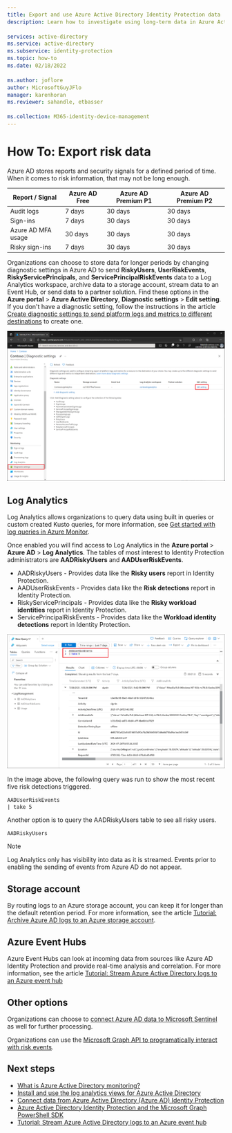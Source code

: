 ```yaml
---
title: Export and use Azure Active Directory Identity Protection data
description: Learn how to investigate using long-term data in Azure Active Directory Identity Protection

services: active-directory
ms.service: active-directory
ms.subservice: identity-protection
ms.topic: how-to
ms.date: 02/18/2022

ms.author: joflore
author: MicrosoftGuyJFlo
manager: karenhoran
ms.reviewer: sahandle, etbasser

ms.collection: M365-identity-device-management
---
```

# How To: Export risk data

Azure AD stores reports and security signals for a defined period of time. When it comes to risk information, that may not be long enough.

| Report / Signal | Azure AD Free | Azure AD Premium P1 | Azure AD Premium P2 |
| --- | --- | --- | --- |
| Audit logs | 7 days | 30 days | 30 days |
| Sign-ins | 7 days | 30 days | 30 days |
| Azure AD MFA usage | 30 days | 30 days | 30 days |
| Risky sign-ins | 7 days | 30 days | 30 days |

Organizations can choose to store data for longer periods by changing diagnostic settings in Azure AD to send **RiskyUsers**, **UserRiskEvents**, **RiskyServicePrincipals**, and **ServicePrincipalRiskEvents** data to a Log Analytics workspace, archive data to a storage account, stream data to an Event Hub, or send data to a partner solution. Find these options in the **Azure portal** > **Azure Active Directory**, **Diagnostic settings** > **Edit setting**. If you don't have a diagnostic setting, follow the instructions in the article [Create diagnostic settings to send platform logs and metrics to different destinations](../../azure-monitor/essentials/diagnostic-settings.md) to create one.

[ ![Diagnostic settings screen in Azure AD showing existing configuration](./media/howto-export-risk-data/change-diagnostic-setting-in-portal.png) ](./media/howto-export-risk-data/change-diagnostic-setting-in-portal.png#lightbox)

## Log Analytics

Log Analytics allows organizations to query data using built in queries or custom created Kusto queries, for more information, see [Get started with log queries in Azure Monitor](../../azure-monitor/logs/get-started-queries.md).

Once enabled you will find access to Log Analytics in the **Azure portal** > **Azure AD** > **Log Analytics**. The tables of most interest to Identity Protection administrators are **AADRiskyUsers** and **AADUserRiskEvents**.

- AADRiskyUsers - Provides data like the **Risky users** report in Identity Protection.
- AADUserRiskEvents - Provides data like the **Risk detections** report in Identity Protection.
- RiskyServicePrincipals - Provides data like the **Risky workload identities** report in Identity Protection.
- ServicePrincipalRiskEvents - Provides data like the **Workload identity detections** report in Identity Protection.

[ ![Log Analytics view showing a query against the AADUserRiskEvents table showing the top 5 events](./media/howto-export-risk-data/log-analytics-view-query-user-risk-events.png) ](./media/howto-export-risk-data/log-analytics-view-query-user-risk-events.png#lightbox)

In the image above, the following query was run to show the most recent five risk detections triggered. 

```kusto
AADUserRiskEvents
| take 5
```

Another option is to query the AADRiskyUsers table to see all risky users.

```kusto
AADRiskyUsers
```

> [!NOTE]
> Log Analytics only has visibility into data as it is streamed. Events prior to enabling the sending of events from Azure AD do not appear.

## Storage account

By routing logs to an Azure storage account, you can keep it for longer than the default retention period. For more information, see the article [Tutorial: Archive Azure AD logs to an Azure storage account](../reports-monitoring/quickstart-azure-monitor-route-logs-to-storage-account.md).

## Azure Event Hubs

Azure Event Hubs can look at incoming data from sources like Azure AD Identity Protection and provide real-time analysis and correlation. For more information, see the article [Tutorial: Stream Azure Active Directory logs to an Azure event hub](../reports-monitoring/tutorial-azure-monitor-stream-logs-to-event-hub.md)

## Other options

Organizations can choose to [connect Azure AD data to Microsoft Sentinel](../../sentinel/data-connectors-reference.md#azure-active-directory-identity-protection) as well for further processing.

Organizations can use the [Microsoft Graph API to programatically interact with risk events](howto-identity-protection-graph-api.md).

## Next steps

- [What is Azure Active Directory monitoring?](../reports-monitoring/overview-monitoring.md)
- [Install and use the log analytics views for Azure Active Directory](../reports-monitoring/howto-install-use-log-analytics-views.md)
- [Connect data from Azure Active Directory (Azure AD) Identity Protection](../../sentinel/data-connectors-reference.md#azure-active-directory-identity-protection)
- [Azure Active Directory Identity Protection and the Microsoft Graph PowerShell SDK](howto-identity-protection-graph-api.md)
- [Tutorial: Stream Azure Active Directory logs to an Azure event hub](../reports-monitoring/tutorial-azure-monitor-stream-logs-to-event-hub.md)
